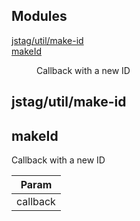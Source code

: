 ## Modules

<dl>
<dt><a href="#module_jstag/util/make-id">jstag/util/make-id</a></dt>
<dd></dd>
<dt><a href="#module_makeId">makeId</a></dt>
<dd><p>Callback with a new ID</p>
</dd>
</dl>

<a name="module_jstag/util/make-id"></a>

## jstag/util/make-id
<a name="module_makeId"></a>

## makeId
Callback with a new ID


| Param |
| --- |
| callback | 

